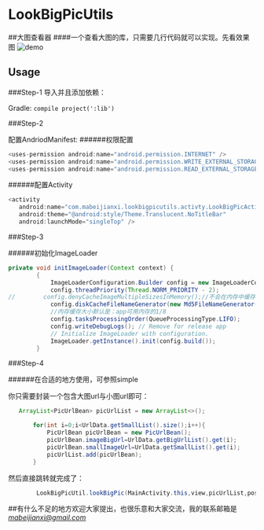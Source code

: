 # LookBigPicUtils

##大图查看器
####一个查看大图的库，只需要几行代码就可以实现。先看效果图
![demo](http://7xq6db.com1.z0.glb.clouddn.com/lookbigpic.gif)

## Usage

###Step-1
导入并且添加依赖：

Gradle:
`compile project(':lib')`

###Step-2

配置AndriodManifest:
######权限配置
```java
<uses-permission android:name="android.permission.INTERNET" />
<uses-permission android:name="android.permission.WRITE_EXTERNAL_STORAGE" />
<uses-permission android:name="android.permission.READ_EXTERNAL_STORAGE" />
```
######配置Activity

```java
<activity
   android:name="com.mabeijianxi.lookbigpicutils.activty.LookBigPicActivity"
   android:theme="@android:style/Theme.Translucent.NoTitleBar"
   android:launchMode="singleTop" />
```

###Step-3

######初始化ImageLoader
```java
private void initImageLoader(Context context) {
        {
            ImageLoaderConfiguration.Builder config = new ImageLoaderConfiguration.Builder(context);
            config.threadPriority(Thread.NORM_PRIORITY - 2);
//        config.denyCacheImageMultipleSizesInMemory();//不会在内存中缓存多个大小的图片
            config.diskCacheFileNameGenerator(new Md5FileNameGenerator());//为了保证图片名称唯一
            //内存缓存大小默认是：app可用内存的1/8
            config.tasksProcessingOrder(QueueProcessingType.LIFO);
            config.writeDebugLogs(); // Remove for release app
            // Initialize ImageLoader with configuration.
            ImageLoader.getInstance().init(config.build());
        }
```
###Step-4

######在合适的地方使用，可参照simple

你只需要封装一个包含大图url与小图url即可：
 ```java
	ArrayList<PicUrlBean> picUrlList = new ArrayList<>();

        for(int i=0;i<UrlData.getSmallList().size();i++){
            PicUrlBean picUrlBean = new PicUrlBean();
            picUrlBean.imageBigUrl=UrlData.getBigUrlList().get(i);
            picUrlBean.smallImageUrl=UrlData.getSmallList().get(i);
            picUrlList.add(picUrlBean);
        }
```
然后直接跳转就完成了：

```java
        LookBigPicUtil.lookBigPic(MainActivity.this,view,picUrlList,position,4,4,3);
```

##有什么不足的地方欢迎大家提出，也很乐意和大家交流，我的联系邮箱是*mabeijianxi@gmail.com*
